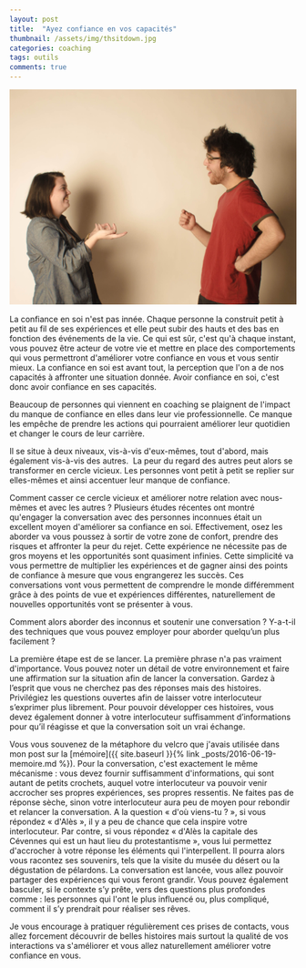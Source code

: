 ```yaml
---
layout: post
title:  "Ayez confiance en vos capacités"
thumbnail: /assets/img/thsitdown.jpg
categories: coaching
tags: outils
comments: true
---
```

![Conversation](/assets/img/conversation.jpg)

La confiance en soi n'est pas innée. Chaque personne la construit petit à petit au fil de ses expériences et elle peut subir des hauts et des bas en fonction des événements de la vie.
Ce qui est sûr, c'est qu'à chaque instant, vous pouvez être acteur de votre vie et mettre en place des comportements qui vous permettront d'améliorer votre confiance en vous et vous sentir mieux.
La confiance en soi est avant tout, la perception que l'on a de nos capacités à affronter une situation donnée. Avoir confiance en soi, c'est donc avoir confiance en ses capacités.

Beaucoup de personnes qui viennent en coaching se plaignent de l'impact du manque de confiance en elles dans leur vie professionnelle. Ce manque les empêche de prendre les actions qui pourraient améliorer leur quotidien et changer le cours de leur carrière.

Il se situe à deux niveaux, vis-à-vis d'eux-mêmes, tout d'abord, mais également vis-à-vis des autres. 
La peur du regard des autres peut alors se transformer en cercle vicieux. Les personnes vont petit à petit se replier sur elles-mêmes et ainsi accentuer leur manque de confiance.

Comment casser ce cercle vicieux et améliorer notre relation avec nous-mêmes et avec les autres ?
Plusieurs études récentes ont montré qu'engager la conversation avec des personnes inconnues était un excellent moyen d'améliorer sa confiance en soi. Effectivement, osez les aborder va vous poussez à sortir de votre zone de confort, prendre des risques et affronter la peur du rejet.
Cette expérience ne nécessite pas de gros moyens et les opportunités sont quasiment infinies. Cette simplicité va vous permettre de multiplier les expériences et de gagner ainsi des points de confiance à mesure que vous engrangerez les succès.
Ces conversations vont vous permettent de comprendre le monde différemment grâce à des points de vue et expériences différentes, naturellement de nouvelles opportunités vont se présenter à vous.

Comment alors aborder des inconnus et soutenir une conversation ?
Y-a-t-il des techniques que vous pouvez employer pour aborder quelqu’un plus facilement ?

La première étape est de se lancer. La première phrase n'a pas vraiment d'importance.
Vous pouvez noter un détail de votre environnement et faire une affirmation sur la situation afin de lancer la conversation. Gardez à l’esprit que vous ne cherchez pas des réponses mais des histoires.
Privilégiez les questions ouvertes afin de laisser votre interlocuteur s’exprimer plus librement.
Pour pouvoir développer ces histoires, vous devez également donner à votre interlocuteur suffisamment d’informations pour qu’il réagisse et que la conversation soit un vrai échange.

Vous vous souvenez de la métaphore du velcro que j'avais utilisée dans mon post sur la [mémoire]({{ site.baseurl }}{% link _posts/2016-06-19-memoire.md %}).
Pour la conversation, c'est exactement le même mécanisme : vous devez fournir suffisamment d'informations, qui sont autant de petits crochets, auquel votre interlocuteur va pouvoir venir accrocher ses propres expériences, ses propres ressentis.
Ne faites pas de réponse sèche, sinon votre interlocuteur aura peu de moyen pour rebondir et relancer la conversation.
A la question « d'où viens-tu ? », si vous répondez « d'Alès », il y a peu de chance que cela inspire votre interlocuteur. Par contre, si vous répondez « d'Alès la capitale des Cévennes qui est un haut lieu du protestantisme », vous lui permettez d'accrocher à votre réponse les éléments qui l'interpellent. Il pourra alors vous racontez ses souvenirs, tels que la visite du musée du désert ou la dégustation de pélardons.
La conversation est lancée, vous allez pouvoir partager des expériences qui vous feront grandir.
Vous pouvez également basculer, si le contexte s’y prête, vers des questions plus profondes comme : les personnes qui l'ont le plus influencé ou, plus compliqué, comment il s’y prendrait pour réaliser ses rêves.

Je vous encourage à pratiquer régulièrement ces prises de contacts, vous allez forcement découvrir de belles histoires mais surtout la qualité de vos interactions va s'améliorer et vous allez naturellement améliorer votre confiance en vous.
